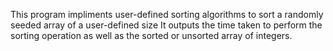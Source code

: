 This program impliments user-defined sorting algorithms to sort a randomly seeded array of a user-defined size
It outputs the time taken to perform the sorting operation as well as the sorted or unsorted array of integers.
